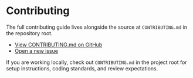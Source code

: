 # Contributing

The full contributing guide lives alongside the source at `CONTRIBUTING.md` in the repository root.

- [View CONTRIBUTING.md on GitHub](https://github.com/afadesigns/envkeep/blob/main/CONTRIBUTING.md)
- [Open a new issue](https://github.com/afadesigns/envkeep/issues/new/choose)

If you are working locally, check out `CONTRIBUTING.md` in the project root for setup instructions, coding standards, and review expectations.

